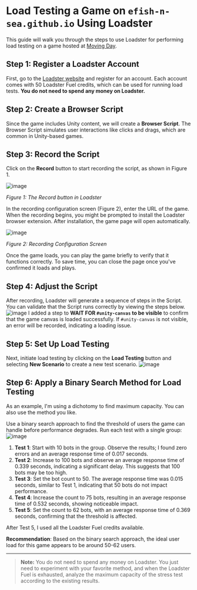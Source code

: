 # Load Testing a Game on `efish-n-sea.github.io` Using Loadster

This guide will walk you through the steps to use Loadster for performing load testing on a game hosted at [Moving Day](https://efish-n-sea.github.io/Pages/IDS/IDS.html).

## Step 1: Register a Loadster Account

First, go to the [Loadster website](https://loadster.app/) and register for an account. Each account comes with 50 Loadster Fuel credits, which can be used for running load tests. **You do not need to spend any money on Loadster.**

## Step 2: Create a Browser Script

Since the game includes Unity content, we will create a **Browser Script**. The Browser Script simulates user interactions like clicks and drags, which are common in Unity-based games.

## Step 3: Record the Script

Click on the **Record** button to start recording the script, as shown in Figure 1.

![image](https://github.com/user-attachments/assets/d9533dbd-5d3c-4828-b2ba-9ab8d53e5f8c)

*Figure 1: The Record button in Loadster*

In the recording configuration screen (Figure 2), enter the URL of the game. When the recording begins, you might be prompted to install the Loadster browser extension. After installation, the game page will open automatically.

![image](https://github.com/user-attachments/assets/dceacf37-65ee-4570-acb9-649441ec0299)

*Figure 2: Recording Configuration Screen*

Once the game loads, you can play the game briefly to verify that it functions correctly. To save time, you can close the page once you've confirmed it loads and plays.

## Step 4: Adjust the Script

After recording, Loadster will generate a sequence of steps in the Script. You can validate that the Script runs correctly by viewing the steps below. 
![image](https://github.com/user-attachments/assets/4fca8a34-b421-4902-a9d0-1753d96d56bb)
I added a step to **WAIT FOR `#unity-canvas` to be visible** to confirm that the game canvas is loaded successfully. If `#unity-canvas` is not visible, an error will be recorded, indicating a loading issue.

## Step 5: Set Up Load Testing

Next, initiate load testing by clicking on the **Load Testing** button and selecting **New Scenario** to create a new test scenario.
![image](https://github.com/user-attachments/assets/8ffb9e5f-0e57-40c9-ab34-8297ad47d645)


## Step 6: Apply a Binary Search Method for Load Testing

As an example, I'm using a dichotomy to find maximum capacity. You can also use the method you like.

Use a binary search approach to find the threshold of users the game can handle before performance degrades. Run each test with a single group:
![image](https://github.com/user-attachments/assets/d638298d-1271-422e-b1b2-d31ff8b65077)


1. **Test 1**: Start with 10 bots in the group. Observe the results; I found zero errors and an average response time of 0.017 seconds.
2. **Test 2**: Increase to 100 bots and observe an average response time of 0.339 seconds, indicating a significant delay. This suggests that 100 bots may be too high.
3. **Test 3**: Set the bot count to 50. The average response time was 0.015 seconds, similar to Test 1, indicating that 50 bots do not impact performance.
4. **Test 4**: Increase the count to 75 bots, resulting in an average response time of 0.532 seconds, showing noticeable impact.
5. **Test 5**: Set the count to 62 bots, with an average response time of 0.369 seconds, confirming that the threshold is affected.

After Test 5, I used all the Loadster Fuel credits available.

**Recommendation**: Based on the binary search approach, the ideal user load for this game appears to be around 50-62 users.

---

> **Note:** You do not need to spend any money on Loadster. You just need to experiment with your favorite method, and when the Loadster Fuel is exhausted, analyze the maximum capacity of the stress test according to the existing results.

